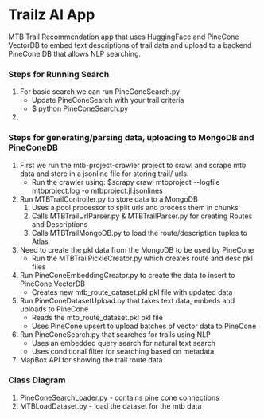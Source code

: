 # Trailz AI App 
MTB Trail Recommendation app that uses HuggingFace and PineCone
VectorDB to embed text descriptions of trail data and upload
to a backend PineCone DB that allows NLP searching. 

### Steps for Running Search ###

1. For basic search we can run PineConeSearch.py
    * Update PineConeSearch with your trail criteria 
    * $ python PineConeSearch.py
2. 
### Steps for generating/parsing data, uploading to MongoDB and PineConeDB

1. First we run the mtb-project-crawler project to crawl and scrape mtb data and store in a jsonline file for storing trail/ urls. 
    * Run the crawler using: 
        $scrapy crawl mtbproject --logfile mtbproject.log -o mtbproject.jl:jsonlines
2. Run MTBTrailController.py to store data to a MongoDB 
    1. Uses a pool processor to split urls and process them in chunks
    2. Calls MTBTrailUrlParser.py & MTBTrailParser.py for creating Routes and Descriptions
    3. Calls MTBTrailMongoDB.py to load the route/description tuples to Atlas
3. Need to create the pkl data from the MongoDB to be used by PineCone
    * Run the MTBTrailPickleCreator.py which creates route and desc pkl files
4. Run PineConeEmbeddingCreator.py to create the data to insert to PineCone VectorDB
    * Creates new mtb_route_dataset.pkl pkl file with updated data 
5. Run PineConeDatasetUpload.py that takes text data, embeds and uploads to PineCone
    * Reads the mtb_route_dataset.pkl pkl file 
    * Uses PineCone upsert to upload batches of vector data to PineCone 
6. Run PineConeSearch.py that searches for trails using NLP
    * Uses an embedded query search for natural text search
    * Uses conditional filter for searching based on metadata
7. MapBox API for showing the trail route data 

### Class Diagram

1. PineConeSearchLoader.py - contains pine cone connections
2. MTBLoadDataset.py - load the dataset for the mtb data
